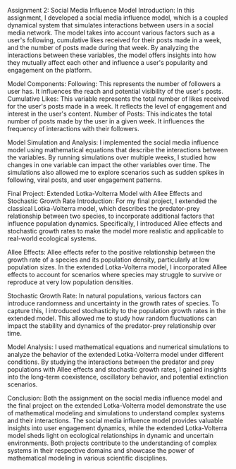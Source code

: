 Assignment 2: Social Media Influence Model
Introduction:
In this assignment, I developed a social media influence model, which is a coupled dynamical system that simulates interactions between users in a social media network. The model takes into account various factors such as a user's following, cumulative likes received for their posts made in a week, and the number of posts made during that week. By analyzing the interactions between these variables, the model offers insights into how they mutually affect each other and influence a user's popularity and engagement on the platform.

Model Components:
Following: This represents the number of followers a user has. It influences the reach and potential visibility of the user's posts.
Cumulative Likes: This variable represents the total number of likes received for the user's posts made in a week. It reflects the level of engagement and interest in the user's content.
Number of Posts: This indicates the total number of posts made by the user in a given week. It influences the frequency of interactions with their followers.

Model Simulation and Analysis:
I implemented the social media influence model using mathematical equations that describe the interactions between the variables. By running simulations over multiple weeks, I studied how changes in one variable can impact the other variables over time. The simulations also allowed me to explore scenarios such as sudden spikes in following, viral posts, and user engagement patterns.

Final Project: Extended Lotka-Volterra Model with Allee Effects and Stochastic Growth Rate
Introduction:
For my final project, I extended the classical Lotka-Volterra model, which describes the predator-prey relationship between two species, to incorporate additional factors that influence population dynamics. Specifically, I introduced Allee effects and stochastic growth rates to make the model more realistic and applicable to real-world ecological systems.

Allee Effects:
Allee effects refer to the positive relationship between the growth rate of a species and its population density, particularly at low population sizes. In the extended Lotka-Volterra model, I incorporated Allee effects to account for scenarios where species may struggle to survive or reproduce at very low population densities.

Stochastic Growth Rate:
In natural populations, various factors can introduce randomness and uncertainty in the growth rates of species. To capture this, I introduced stochasticity to the population growth rates in the extended model. This allowed me to study how random fluctuations can impact the stability and dynamics of the predator-prey relationship over time.

Model Analysis:
I used mathematical equations and numerical simulations to analyze the behavior of the extended Lotka-Volterra model under different conditions. By studying the interactions between the predator and prey populations with Allee effects and stochastic growth rates, I gained insights into the long-term coexistence, oscillatory behavior, and potential extinction scenarios.

Conclusion:
Both the assignment on the social media influence model and the final project on the extended Lotka-Volterra model demonstrate the use of mathematical modeling and simulations to understand complex systems and their interactions. The social media influence model provides valuable insights into user engagement dynamics, while the extended Lotka-Volterra model sheds light on ecological relationships in dynamic and uncertain environments. Both projects contribute to the understanding of complex systems in their respective domains and showcase the power of mathematical modeling in various scientific disciplines.
